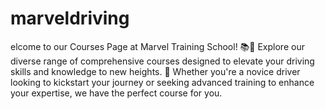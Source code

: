 # marveldriving
elcome to our Courses Page at Marvel Training School! 📚🚗 Explore our diverse range of comprehensive courses designed to elevate your driving skills and knowledge to new heights. 🌟 Whether you're a novice driver looking to kickstart your journey or seeking advanced training to enhance your expertise, we have the perfect course for you.
